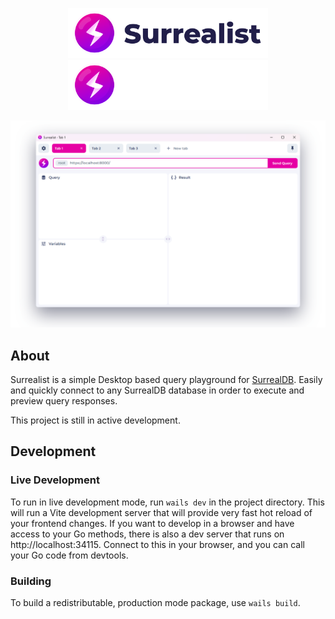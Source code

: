 <p align="center">
	<a href="https://github.com/StarlaneStudios/Surrealist#gh-light-mode-only">
		<img src=".github/branding/logo-dark.png" height="80">
	</a>
	<a href="https://github.com/StarlaneStudios/Surrealist#gh-dark-mode-only">
		<img src=".github/branding/logo-light.png" height="80">
	</a>
</p>

<p align="center">
	<img src=".github/branding/promo.png">
</p>

## About

Surrealist is a simple Desktop based query playground for [SurrealDB](https://surrealdb.com/). Easily and quickly connect to any SurrealDB database in order to execute and preview query responses.

This project is still in active development.

## Development
### Live Development

To run in live development mode, run `wails dev` in the project directory. This will run a Vite development
server that will provide very fast hot reload of your frontend changes. If you want to develop in a browser
and have access to your Go methods, there is also a dev server that runs on http://localhost:34115. Connect
to this in your browser, and you can call your Go code from devtools.

### Building

To build a redistributable, production mode package, use `wails build`.
